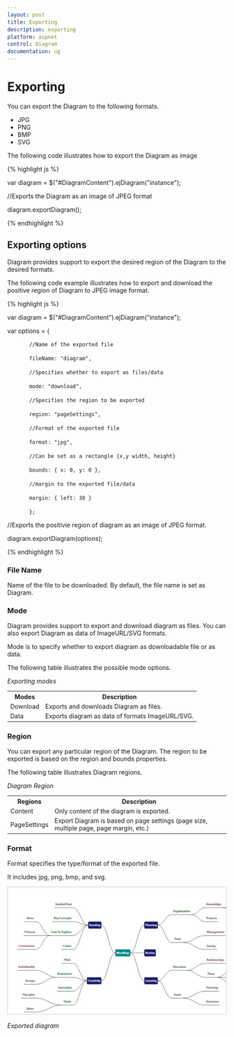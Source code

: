 ```yaml
---
layout: post
title: Exporting
description: exporting
platform: aspnet
control: Diagram
documentation: ug
---
```


# Exporting

You can export the Diagram to the following formats.

* JPG
* PNG
* BMP
* SVG

The following code illustrates how to export the Diagram as image

{% highlight js %}

var diagram = $("#DiagramContent").ejDiagram("instance");

//Exports the Diagram as an image of JPEG format

diagram.exportDiagram();



{% endhighlight %}

## Exporting options

Diagram provides support to export the desired region of the Diagram to the desired formats. 

The following code example illustrates how to export and download the positive region of Diagram to JPEG image format.

{% highlight js %}

var diagram = $("#DiagramContent").ejDiagram("instance");

var options = {

           //Name of the exported file

           fileName: "diagram", 

           //Specifies whether to export as files/data

           mode: "download", 

           //Specifies the region to be exported

           region: "pageSettings", 

           //Format of the exported file

           format: "jpg",

           //Can be set as a rectangle {x,y width, height}

           bounds: { x: 0, y: 0 }, 

           //margin to the exported file/data

           margin: { left: 30 }

           };

//Exports the positivie region of diagram as an image of JPEG format.

diagram.exportDiagram(options);



{% endhighlight %}



### File Name

Name of the file to be downloaded. By default, the file name is set as Diagram.

### Mode

Diagram provides support to export and download diagram as files. You can also export Diagram as data of ImageURL/SVG formats.

Mode is to specify whether to export diagram as downloadable file or as data. 

The following table illustrates the possible mode options.

_Exporting modes_

<table>
<tr>
<th>Modes</th><th>Description</th></tr>
<tr>
<td>
Download</td><td>
Exports and downloads Diagram as files. </td></tr>
<tr>
<td>
Data</td><td>
Exports diagram as data of formats ImageURL/SVG.</td></tr>
</table>

### Region

You can export any particular region of the Diagram. The region to be exported is based on the region and bounds properties.

The following table illustrates Diagram regions.

_Diagram Region_

<table>
<tr>
<th>Regions</th><th>Description</th></tr>
<tr>
<td>
Content</td><td>
Only content of the diagram is exported.</td></tr>
<tr>
<td>
PageSettings</td><td>
Export Diagram is based on page settings (page size, multiple page, page margin, etc.)</td></tr>
</table>

### Format

Format specifies the type/format of the exported file.

It includes jpg, png, bmp, and svg.

 ![](Exporting_images/Exporting_img1.png) 

_Exported diagram_

